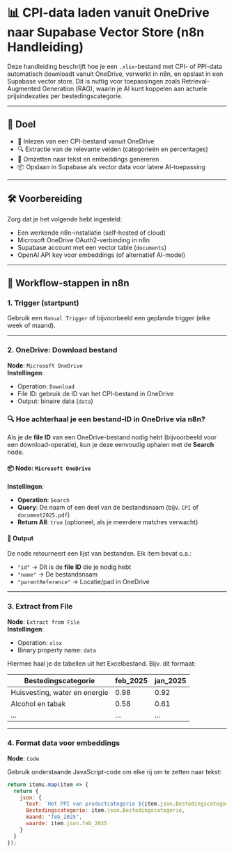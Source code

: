# 📊 CPI-data laden vanuit OneDrive naar Supabase Vector Store (n8n Handleiding)

Deze handleiding beschrijft hoe je een `.xlsx`-bestand met CPI- of PPI-data automatisch downloadt vanuit OneDrive, verwerkt in n8n, en opslaat in een Supabase vector store. Dit is nuttig voor toepassingen zoals Retrieval-Augmented Generation (RAG), waarin je AI kunt koppelen aan actuele prijsindexaties per bestedingscategorie.

---

## 🎯 Doel

- 📁 Inlezen van een CPI-bestand vanuit OneDrive
- 🔍 Extractie van de relevante velden (categorieën en percentages)
- 🧠 Omzetten naar tekst en embeddings genereren
- 📦 Opslaan in Supabase als vector data voor latere AI-toepassing

---

## 🛠 Voorbereiding

Zorg dat je het volgende hebt ingesteld:

- Een werkende n8n-installatie (self-hosted of cloud)
- Microsoft OneDrive OAuth2-verbinding in n8n
- Supabase account met een vector table (`documents`)
- OpenAI API key voor embeddings (of alternatief AI-model)

---

## 🔧 Workflow-stappen in n8n

### 1. Trigger (startpunt)

Gebruik een `Manual Trigger` of bijvoorbeeld een geplande trigger (elke week of maand).

---

### 2. OneDrive: Download bestand

**Node**: `Microsoft OneDrive`  
**Instellingen**:
- Operation: `Download`
- File ID: gebruik de ID van het CPI-bestand in OneDrive
- Output: binaire data (`data`)

### 🔍 Hoe achterhaal je een bestand-ID in OneDrive via n8n?

Als je de **file ID** van een OneDrive-bestand nodig hebt (bijvoorbeeld voor een download-operatie), kun je deze eenvoudig ophalen met de **Search** node.

#### 📦 Node: `Microsoft OneDrive`

**Instellingen**:

- **Operation**: `Search`
- **Query**: De naam of een deel van de bestandsnaam (bijv. `CPI` of `document2025.pdf`)
- **Return All**: `true` (optioneel, als je meerdere matches verwacht)

#### 🧾 Output

De node retourneert een lijst van bestanden. Elk item bevat o.a.:

- `"id"` → Dit is de **file ID** die je nodig hebt
- `"name"` → De bestandsnaam
- `"parentReference"` → Locatie/pad in OneDrive

---

### 3. Extract from File

**Node**: `Extract from File`  
**Instellingen**:
- Operation: `xlsx`
- Binary property name: `data`

Hiermee haal je de tabellen uit het Excelbestand. Bijv. dit formaat:

| Bestedingscategorie                     | feb_2025 | jan_2025 |
|----------------------------------------|----------|----------|
| Huisvesting, water en energie          | 0.98     | 0.92     |
| Alcohol en tabak                       | 0.58     | 0.61     |
| ...                                    | ...      | ...      |

---

### 4. Format data voor embeddings

**Node**: `Code`

Gebruik onderstaande JavaScript-code om elke rij om te zetten naar tekst:

```js
return items.map(item => {
  return {
    json: {
      text: `Het PPI van productcategorie ${item.json.Bestedingscategorie} in februari 2025 is ${item.json.feb_2025}`,
      Bestedingscategorie: item.json.Bestedingscategorie,
      maand: "feb_2025",
      waarde: item.json.feb_2025
    }
  }
});
